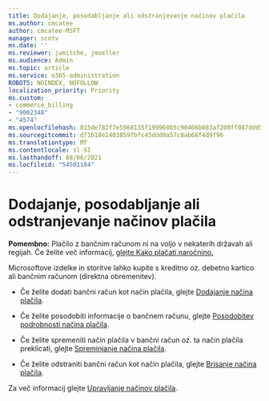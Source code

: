 ```yaml
---
title: Dodajanje, posodabljanje ali odstranjevanje načinov plačila
ms.author: cmcatee
author: cmcatee-MSFT
manager: scotv
ms.date: ''
ms.reviewer: jamitche, jmueller
ms.audience: Admin
ms.topic: article
ms.service: o365-administration
ROBOTS: NOINDEX, NOFOLLOW
localization_priority: Priority
ms.custom:
- commerce_billing
- "9002348"
- "4574"
ms.openlocfilehash: 815de782f7e5968135f199960b5c90466b083af208ff087ddd5688539c27b592
ms.sourcegitcommit: d71b18e1403859fbfc45ddd9a57c8ab68f4d9f96
ms.translationtype: MT
ms.contentlocale: sl-SI
ms.lasthandoff: 08/06/2021
ms.locfileid: "54501184"
---
```

# <a name="add-update-or-remove-payment-method"></a>Dodajanje, posodabljanje ali odstranjevanje načinov plačila

**Pomembno:** Plačilo z bančnim računom ni na voljo v nekaterih državah ali regijah. Če želite več informacij, [glejte Kako plačati naročnino.](/microsoft-365/commerce/billing-and-payments/pay-for-your-subscription) 

Microsoftove izdelke in storitve lahko kupite s kreditno oz. debetno kartico ali bančnim računom (direktna obremenitev).

- Če želite dodati bančni račun kot način plačila, glejte [Dodajanje načina plačila](/microsoft-365/commerce/billing-and-payments/manage-payment-methods#add-a-payment-method).

- Če želite posodobiti informacije o bančnem računu, glejte [Posodobitev podrobnosti načina plačila](/microsoft-365/commerce/billing-and-payments/manage-payment-methods#update-payment-method-details).

- Če želite spremeniti način plačila v bančni račun oz. ta način plačila preklicati, glejte [Spreminjanje načina plačila](/microsoft-365/commerce/billing-and-payments/manage-payment-methods#replace-a-payment-method).

- Če želite odstraniti bančni račun kot način plačila, glejte [Brisanje načina plačila](/microsoft-365/commerce/billing-and-payments/manage-payment-methods#delete-a-payment-method).

Za več informacij glejte [Upravljanje načinov plačila](/microsoft-365/commerce/billing-and-payments/manage-payment-methods).
